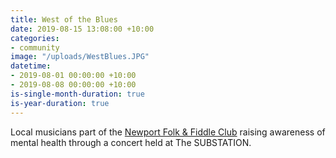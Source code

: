 ```yaml
---
title: West of the Blues
date: 2019-08-15 13:08:00 +10:00
categories:
- community
image: "/uploads/WestBlues.JPG"
datetime:
- 2019-08-01 00:00:00 +10:00
- 2019-08-08 00:00:00 +10:00
is-single-month-duration: true
is-year-duration: true
---
```


Local musicians part of the [Newport Folk & Fiddle Club](https://www.nffc.org.au/) raising awareness of mental health through a concert held at The SUBSTATION.